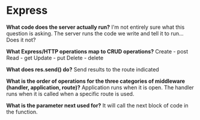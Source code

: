 # Express

**What code does the server actually run?**
I'm not entirely sure what this question is asking. The server runs the code we write and tell it to run... Does it not? 

**What Express/HTTP operations map to CRUD operations?**
Create - post
Read - get
Update - put
Delete - delete


**What does res.send() do?**
Send results to the route indicated 

**What is the order of operations for the three categories of middleware (handler, application, route)?**
Application runs when it is open. The handler runs when it is called when a specific route is used.


**What is the parameter next used for?**
It will call the next block of code in the function.

